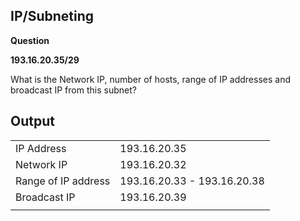 ## **IP/Subneting**

**Question**

**193.16.20.35/29**

What is the Network IP, number of hosts, range of IP addresses and broadcast IP from this subnet?

## **Output**

|                     |                             |
| ------------------- | --------------------------- |
| IP Address          | 193.16.20.35                |
| Network IP          | 193.16.20.32                |
| Range of IP address | 193.16.20.33 - 193.16.20.38 |
| Broadcast IP        | 193.16.20.39                |
|                     |                             |

